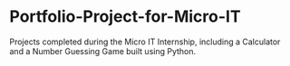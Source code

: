 # Portfolio-Project-for-Micro-IT
Projects completed during the Micro IT Internship, including a Calculator and a Number Guessing Game built using Python.
